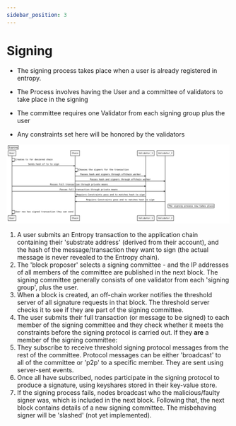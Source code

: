 ```yaml
---
sidebar_position: 3
---
```


# Signing

- The signing process takes place when a user is already registered in entropy.

- The Process involves having the User and a committee of validators to take place in the signing

- The committee requires one Validator from each signing group plus the user

- Any constraints set here will be honored by the validators

![Signing Flow](/sequenceDiagrams/signing.svg)

1. A user submits an Entropy transaction to the application chain containing their 'substrate address' (derived from their account), and the hash of the message/transaction they want to sign (the actual message is never revealed to the Entropy chain).
1. The 'block proposer' selects a signing committee - and the IP addresses of all members of the committee are published in the next block. The signing committee generally consists of one validator from each 'signing group', plus the user. <!-- [Discussion on how signing committee is selected](https://github.com/entropyxyz/entropy-core/issues/211). -->
1. When a block is created, an off-chain worker notifies the threshold server of all signature requests in that block. The threshold server checks it to see if they are part of the signing committee. 
1. The user submits their full transaction (or message to be signed) to each member of the signing committee and they check whether it meets the constraints before the signing protocol is carried out. If they **are** a member of the signing committee:
  1. They subscribe to receive threshold signing protocol messages from the rest of the committee. Protocol messages can be either 'broadcast' to all of the committee or 'p2p' to a specific member. They are sent using server-sent events.
  1. Once all have subscribed, nodes participate in the signing protocol to produce a signature, using keyshares stored in their key-value store.
  1. If the signing process fails, nodes broadcast who the malicious/faulty signer was, which is included in the next block. Following that, the next block contains details of a new signing committee. The misbehaving signer will be 'slashed' (not yet implemented).
